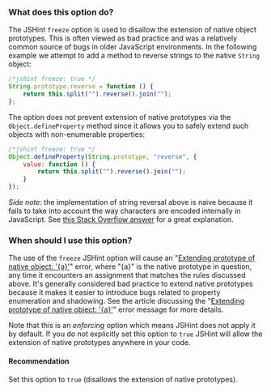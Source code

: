 <!---
{
    "titles": [
        "freeze"
    ],
    "slugs": [
        "option-jshint-freeze"
    ],
    "linters": [
        "jshint"
    ],
    "author": "jallardice",
    "subject": "option"
}
-->

### What does this option do?

The JSHint `freeze` option is used to disallow the extension of native object
prototypes. This is often viewed as bad practice and was a relatively common
source of bugs in older JavaScript environments. In the following example we
attempt to add a method to reverse strings to the native `String` object:

<!---
{
    "linter": "jshint"
}
-->
```javascript
/*jshint freeze: true */
String.prototype.reverse = function () {
    return this.split("").reverse().join("");
};
```

The option does not prevent extension of native prototypes via the
`Object.defineProperty` method since it allows you to safely extend such objects
with non-enumerable properties:

<!---
{
    "linter": "jshint"
}
-->
```javascript
/*jshint freeze: true */
Object.defineProperty(String.prototype, "reverse", {
    value: function () {
        return this.split("").reverse().join("");
    }
});
```

*Side note*: the implementation of string reversal above is naive because it
fails to take into account the way characters are encoded internally in
JavaScript. See [this Stack Overflow answer][reverse] for a great explanation.

### When should I use this option?

The use of the `freeze` JSHint option will cause an "[Extending prototype of
native object: '{a}'][native]" error, where "{a}" is the native prototype in
question, any time it encounters an assignment that matches the rules discussed
above. It's generally considered bad practice to extend native prototypes
because it makes it easier to introduce bugs related to property enumeration and
shadowing. See the article discussing the "[Extending prototype of native
object: '{a}'][native]" error message for more details.

Note that this is an *enforcing* option which means JSHint does not apply it by
default. If you do not explicitly set this option to `true` JSHint will allow
the extension of native prototypes anywhere in your code.

#### Recommendation

Set this option to `true` (disallows the extension of native prototypes).

[reverse]: http://stackoverflow.com/questions/958908/how-do-you-reverse-a-string-in-place-in-javascript/16776621#16776621
[native]: /extending-prototype-of-native-object
